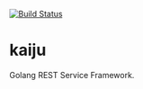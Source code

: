 [![Build Status](https://travis-ci.org/drivernation/kaiju.svg?branch=master)](https://travis-ci.org/drivernation/kaiju)
# kaiju
Golang REST Service Framework.

